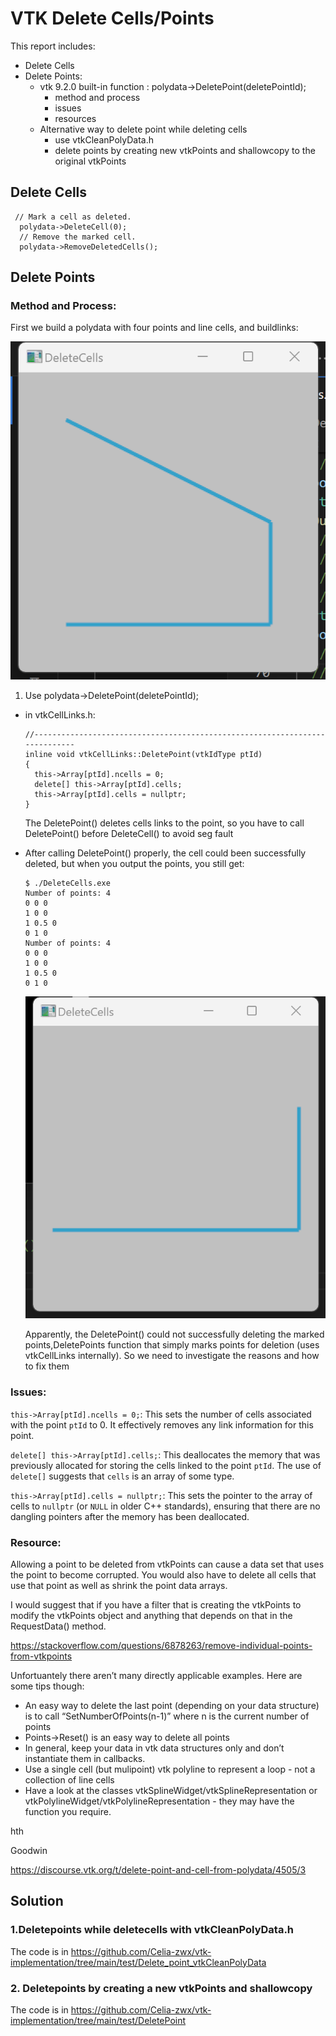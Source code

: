 # VTK Delete Cells/Points

This report includes:

- Delete Cells
- Delete Points:
  - vtk 9.2.0 built-in function : polydata->DeletePoint(deletePointId);
    - method and process
    - issues
    - resources
  - Alternative way to delete point while deleting cells
    -  use vtkCleanPolyData.h
    -  delete points by creating new vtkPoints and shallowcopy to the original vtkPoints

## Delete Cells

```
 // Mark a cell as deleted.
  polydata->DeleteCell(0);
  // Remove the marked cell.
  polydata->RemoveDeletedCells();
```



## Delete Points

### Method and Process:

First we build a polydata with four points and line cells, and buildlinks:

![image-20240522211029041](./vtk_delete_cells_points.assets/image-20240522211029041.png)

1. Use  polydata->DeletePoint(deletePointId);

- in vtkCellLinks.h:

  ```
  //----------------------------------------------------------------------------
  inline void vtkCellLinks::DeletePoint(vtkIdType ptId)
  {
    this->Array[ptId].ncells = 0;
    delete[] this->Array[ptId].cells;
    this->Array[ptId].cells = nullptr;
  }
  
  ```

  The DeletePoint() deletes cells links to the point, so you have to call DeletePoint() before DeleteCell() to avoid seg fault

- After calling DeletePoint() properly, the cell could been successfully deleted, but when you output the points, you still get:

  ```
  $ ./DeleteCells.exe
  Number of points: 4
  0 0 0
  1 0 0
  1 0.5 0
  0 1 0
  Number of points: 4
  0 0 0
  1 0 0
  1 0.5 0
  0 1 0
  ```

  ![image-20240522210016063](./vtk_delete_cells_points.assets/image-20240522210016063.png)
  
  Apparently, the DeletePoint() could not successfully deleting the marked points,DeletePoints function that simply marks points for deletion (uses vtkCellLinks internally). So we need to investigate the reasons and how to fix them

### Issues:

`this->Array[ptId].ncells = 0;`: This sets the number of cells associated with the point `ptId` to 0. It effectively removes any link information for this point.

`delete[] this->Array[ptId].cells;`: This deallocates the memory that was previously allocated for storing the cells linked to the point `ptId`. The use of `delete[]` suggests that `cells` is an array of some type.

`this->Array[ptId].cells = nullptr;`: This sets the pointer to the array of cells to `nullptr` (or `NULL` in older C++ standards), ensuring that there are no dangling pointers after the memory has been deallocated.

### Resource:

Allowing a point to be deleted from vtkPoints can cause a data set that uses the point to become corrupted. You would also have to delete all cells that use that point as well as shrink the point data arrays.

I would suggest that if you have a filter that is creating the vtkPoints to modify the vtkPoints object and anything that depends on that in the RequestData() method.

https://stackoverflow.com/questions/6878263/remove-individual-points-from-vtkpoints

Unfortuantely there aren’t many directly applicable examples. Here are some tips though:

- An easy way to delete the last point (depending on your data structure) is to call “SetNumberOfPoints(n-1)” where n is the current number of points
- Points->Reset() is an easy way to delete all points
- In general, keep your data in vtk data structures only and don’t instantiate them in callbacks.
- Use a single cell (but mulipoint) vtk polyline to represent a loop - not a collection of line cells
- Have a look at the classes vtkSplineWidget/vtkSplineRepresentation or vtkPolylineWidget/vtkPolylineRepresentation - they may have the function you require.

hth

Goodwin

https://discourse.vtk.org/t/delete-point-and-cell-from-polydata/4505/3



## Solution

### 1.Deletepoints while deletecells with vtkCleanPolyData.h

The code is in https://github.com/Celia-zwx/vtk-implementation/tree/main/test/Delete_point_vtkCleanPolyData

### 2. Deletepoints by creating a new vtkPoints and shallowcopy

The code is in https://github.com/Celia-zwx/vtk-implementation/tree/main/test/DeletePoint
